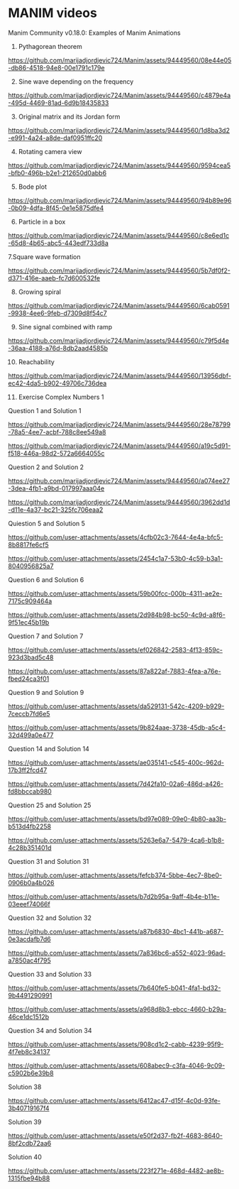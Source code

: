 # MANIM videos
Manim Community v0.18.0: Examples of Manim Animations

1. Pythagorean theorem

https://github.com/marijadjordjevic724/Manim/assets/94449560/08e44e05-db86-4518-94e8-00e1791c179e

2. Sine wave depending on the frequency

https://github.com/marijadjordjevic724/Manim/assets/94449560/c4879e4a-495d-4469-81ad-6d9b18435833

3. Original matrix and its Jordan form

https://github.com/marijadjordjevic724/Manim/assets/94449560/1d8ba3d2-e991-4a24-a8de-daf0951ffc20

4. Rotating camera view

https://github.com/marijadjordjevic724/Manim/assets/94449560/9594cea5-bfb0-496b-b2e1-212650d0abb6

5. Bode plot

https://github.com/marijadjordjevic724/Manim/assets/94449560/94b89e96-0b09-4dfa-8f45-0e1e5875dfe4

6. Particle in a box

https://github.com/marijadjordjevic724/Manim/assets/94449560/c8e6ed1c-65d8-4b65-abc5-443edf733d8a

7.Square wave formation

https://github.com/marijadjordjevic724/Manim/assets/94449560/5b7df0f2-d371-416e-aaeb-fc7d600532fe

8. Growing spiral

https://github.com/marijadjordjevic724/Manim/assets/94449560/6cab0591-9938-4ee6-9feb-d7309d8f54c7

9. Sine signal combined with ramp

https://github.com/marijadjordjevic724/Manim/assets/94449560/c79f5d4e-36aa-4188-a76d-8db2aad4585b

10. Reachability

https://github.com/marijadjordjevic724/Manim/assets/94449560/13956dbf-ec42-4da5-b902-49706c736dea

11. Exercise Complex Numbers 1
    
Question 1 and Solution 1

https://github.com/marijadjordjevic724/Manim/assets/94449560/28e78799-78a5-4ee7-acbf-788c8ee549a8

https://github.com/marijadjordjevic724/Manim/assets/94449560/a19c5d91-f518-446a-98d2-572a6664055c

Question 2 and Solution 2

https://github.com/marijadjordjevic724/Manim/assets/94449560/a074ee27-3dea-4fb1-a9bd-017997aaa04e

https://github.com/marijadjordjevic724/Manim/assets/94449560/3962dd1d-d11e-4a37-bc21-325fc706eaa2

Quiestion 5 and Solution 5

https://github.com/user-attachments/assets/4cfb02c3-7644-4e4a-bfc5-8b8817fe6cf5

https://github.com/user-attachments/assets/2454c1a7-53b0-4c59-b3a1-8040956825a7

Question 6 and Solution 6

https://github.com/user-attachments/assets/59b00fcc-000b-4311-ae2e-7175c909464a

https://github.com/user-attachments/assets/2d984b98-bc50-4c9d-a8f6-9f51ec45b19b

Question 7 and Solution 7

https://github.com/user-attachments/assets/ef026842-2583-4f13-859c-923d3bad5c48

https://github.com/user-attachments/assets/87a822af-7883-4fea-a76e-fbed24ca3f01

Question 9 and Solution 9

https://github.com/user-attachments/assets/da529131-542c-4209-b929-7ceccb7fd6e5

https://github.com/user-attachments/assets/9b824aae-3738-45db-a5c4-32d499a0e477

Question 14 and Solution 14

https://github.com/user-attachments/assets/ae035141-c545-400c-962d-17b3ff2fcd47

https://github.com/user-attachments/assets/7d42fa10-02a6-486d-a426-fd8bbccab980

Question 25 and Solution 25

https://github.com/user-attachments/assets/bd97e089-09e0-4b80-aa3b-b513d4fb2258

https://github.com/user-attachments/assets/5263e6a7-5479-4ca6-b1b8-4c28b351401d

Question 31 and Solution 31

https://github.com/user-attachments/assets/fefcb374-5bbe-4ec7-8be0-0906b0a4b026

https://github.com/user-attachments/assets/b7d2b95a-9aff-4b4e-b11e-03eeef74066f

Question 32 and Solution 32

https://github.com/user-attachments/assets/a87b6830-4bc1-441b-a687-0e3acdafb7d6

https://github.com/user-attachments/assets/7a836bc6-a552-4023-96ad-a7850ac4f795

Question 33 and Solution 33

https://github.com/user-attachments/assets/7b640fe5-b041-4fa1-bd32-9b4491290991

https://github.com/user-attachments/assets/a968d8b3-ebcc-4660-b29a-46ce1dc1512b

Question 34 and Solution 34

https://github.com/user-attachments/assets/908cd1c2-cabb-4239-95f9-4f7eb8c34137

https://github.com/user-attachments/assets/608abec9-c3fa-4046-9c09-c5902b6e39b8

Solution 38

https://github.com/user-attachments/assets/6412ac47-d15f-4c0d-93fe-3b40719167f4

Solution 39

https://github.com/user-attachments/assets/e50f2d37-fb2f-4683-8640-8bf2cdb72aa6

Solution 40

https://github.com/user-attachments/assets/223f271e-468d-4482-ae8b-1315fbe94b88

